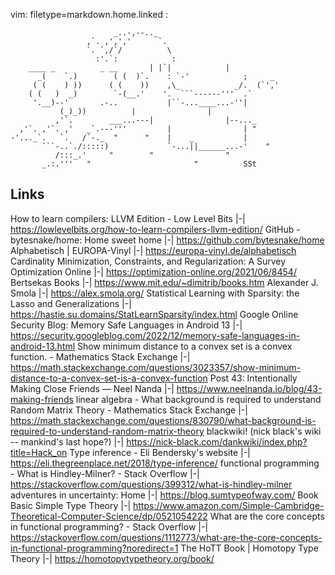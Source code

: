 vim: filetype=markdown.home.linked :

					       _..-,--.._
					 ,`. ,',','      `.
					 `. `,/`/          \
					   :'.`:            :
		____ _          _ __       | |`|            |
	      _(    `.)        ( (  )`.    : `-'            ;     _
	     ( (    ) ))      ( (    ))    ,\_            _/.  (`','
	    ( (   )  _)        `-(__.'    '.  ```------'''  .`
	     '.__)--'       .-..           |``-...____...-''|
			   (_)_))          |                |
		      ,'`.        ___...---|                |--..._
	  ,'`. ,'`. ,'   _`.---'''         |                | "
	-'..._`.   `.   /`-._  "      "    |    _           |
	       ```-..`./:::::)             `-...||______...-'    "
		      /:::_.'     "        "                "
		   _.:.'''   "                       "          SSt
 ## Links


 How to learn compilers: LLVM Edition - Low Level Bits |-| https://lowlevelbits.org/how-to-learn-compilers-llvm-edition/
 GitHub - bytesnake/home: Home sweet home |-| https://github.com/bytesnake/home
 Alphabetisch | EUROPA-Vinyl |-| https://europa-vinyl.de/alphabetisch
 Cardinality Minimization, Constraints, and Regularization: A Survey Optimization Online |-| https://optimization-online.org/2021/06/8454/
 Bertsekas Books |-| https://www.mit.edu/~dimitrib/books.htm
 Alexander J. Smola |-| https://alex.smola.org/
 Statistical Learning with Sparsity: the Lasso and Generalizations |-| https://hastie.su.domains/StatLearnSparsity/index.html
 Google Online Security Blog: Memory Safe Languages in Android 13 |-| https://security.googleblog.com/2022/12/memory-safe-languages-in-android-13.html
 Show minimum distance to a convex set is a convex function. - Mathematics Stack Exchange |-| https://math.stackexchange.com/questions/3023357/show-minimum-distance-to-a-convex-set-is-a-convex-function
 Post 43: Intentionally Making Close Friends &mdash; Neel Nanda |-| https://www.neelnanda.io/blog/43-making-friends
 linear algebra - What background is required to understand Random Matrix Theory - Mathematics Stack Exchange |-| https://math.stackexchange.com/questions/830790/what-background-is-required-to-understand-random-matrix-theory
 blackwiki! (nick black's wiki -- mankind's last hope?) |-| https://nick-black.com/dankwiki/index.php?title=Hack_on
 Type inference - Eli Bendersky's website |-| https://eli.thegreenplace.net/2018/type-inference/
 functional programming - What is Hindley-Milner? - Stack Overflow |-| https://stackoverflow.com/questions/399312/what-is-hindley-milner
 adventures in uncertainty: Home |-| https://blog.sumtypeofway.com/
 Book Basic Simple Type Theory |-| https://www.amazon.com/Simple-Cambridge-Theoretical-Computer-Science/dp/0521054222
 What are the core concepts in functional programming? - Stack Overflow |-| https://stackoverflow.com/questions/1112773/what-are-the-core-concepts-in-functional-programming?noredirect=1
 The HoTT Book | Homotopy Type Theory |-| https://homotopytypetheory.org/book/
